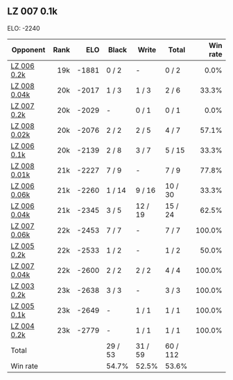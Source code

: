 ## LZ 007 0.1k ##

ELO: -2240

Opponent | Rank | ELO | Black | Write | Total | Win rate
---------|-----:|----:|-------|-------|-------|-------:
[LZ 006 0.2k](LZ%20006%200.2k.md) | 19k | -1881 | 0 / 2 | - | 0 / 2 | 0.0%
[LZ 008 0.04k](LZ%20008%200.04k.md) | 20k | -2017 | 1 / 3 | 1 / 3 | 2 / 6 | 33.3%
[LZ 007 0.2k](LZ%20007%200.2k.md) | 20k | -2029 | - | 0 / 1 | 0 / 1 | 0.0%
[LZ 008 0.02k](LZ%20008%200.02k.md) | 20k | -2076 | 2 / 2 | 2 / 5 | 4 / 7 | 57.1%
[LZ 006 0.1k](LZ%20006%200.1k.md) | 20k | -2139 | 2 / 8 | 3 / 7 | 5 / 15 | 33.3%
[LZ 008 0.01k](LZ%20008%200.01k.md) | 21k | -2227 | 7 / 9 | - | 7 / 9 | 77.8%
[LZ 006 0.06k](LZ%20006%200.06k.md) | 21k | -2260 | 1 / 14 | 9 / 16 | 10 / 30 | 33.3%
[LZ 006 0.04k](LZ%20006%200.04k.md) | 21k | -2345 | 3 / 5 | 12 / 19 | 15 / 24 | 62.5%
[LZ 007 0.06k](LZ%20007%200.06k.md) | 22k | -2453 | 7 / 7 | - | 7 / 7 | 100.0%
[LZ 005 0.2k](LZ%20005%200.2k.md) | 22k | -2533 | 1 / 2 | - | 1 / 2 | 50.0%
[LZ 007 0.04k](LZ%20007%200.04k.md) | 22k | -2600 | 2 / 2 | 2 / 2 | 4 / 4 | 100.0%
[LZ 003 0.2k](LZ%20003%200.2k.md) | 23k | -2638 | 3 / 3 | - | 3 / 3 | 100.0%
[LZ 005 0.1k](LZ%20005%200.1k.md) | 23k | -2649 | - | 1 / 1 | 1 / 1 | 100.0%
[LZ 004 0.2k](LZ%20004%200.2k.md) | 23k | -2779 | - | 1 / 1 | 1 / 1 | 100.0%
Total | | | 29 / 53 | 31 / 59 | 60 / 112 | 
Win rate| | | 54.7% | 52.5% | 53.6% | 
